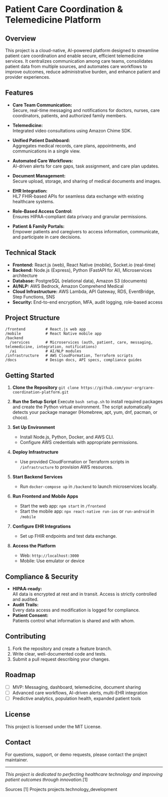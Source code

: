 # Patient Care Coordination & Telemedicine Platform

## Overview

This project is a cloud-native, AI-powered platform designed to streamline patient care coordination and enable secure, efficient telemedicine services. It centralizes communication among care teams, consolidates patient data from multiple sources, and automates care workflows to improve outcomes, reduce administrative burden, and enhance patient and provider experiences.

## Features

- **Care Team Communication:**  
  Secure, real-time messaging and notifications for doctors, nurses, care coordinators, patients, and authorized family members.

- **Telemedicine:**  
  Integrated video consultations using Amazon Chime SDK.

- **Unified Patient Dashboard:**  
  Aggregates medical records, care plans, appointments, and communications in a single view.

- **Automated Care Workflows:**  
  AI-driven alerts for care gaps, task assignment, and care plan updates.

- **Document Management:**  
  Secure upload, storage, and sharing of medical documents and images.

- **EHR Integration:**  
  HL7 FHIR-based APIs for seamless data exchange with existing healthcare systems.

- **Role-Based Access Control:**  
  Ensures HIPAA-compliant data privacy and granular permissions.

- **Patient & Family Portals:**  
  Empower patients and caregivers to access information, communicate, and participate in care decisions.

## Technical Stack

- **Frontend:** React.js (web), React Native (mobile), Socket.io (real-time)
- **Backend:** Node.js (Express), Python (FastAPI for AI), Microservices architecture
- **Database:** PostgreSQL (relational data), Amazon S3 (documents)
- **AI/NLP:** AWS Bedrock, Amazon Comprehend Medical
- **Cloud Infrastructure:** AWS Lambda, API Gateway, RDS, EventBridge, Step Functions, SNS
- **Security:** End-to-end encryption, MFA, audit logging, role-based access

## Project Structure

```
/frontend         # React.js web app
/mobile           # React Native mobile app
/backend
  /services       # Microservices (auth, patient, care, messaging, telemedicine, integration, notifications)
  /ai             # AI/NLP modules
/infrastructure   # AWS CloudFormation, Terraform scripts
/docs             # Design docs, API specs, compliance guides
```

## Getting Started

1. **Clone the Repository**
   `git clone https://github.com/your-org/care-coordination-platform.git`

2. **Run the Setup Script**
   Execute `bash setup.sh` to install required packages and create the Python
   virtual environment. The script automatically detects your package manager
   (Homebrew, apt, yum, dnf, pacman, or choco).

3. **Set Up Environment**
   - Install Node.js, Python, Docker, and AWS CLI.
   - Configure AWS credentials with appropriate permissions.

4. **Deploy Infrastructure**
   - Use provided CloudFormation or Terraform scripts in `/infrastructure` to provision AWS resources.

5. **Start Backend Services**
   - Run `docker-compose up` in `/backend` to launch microservices locally.

6. **Run Frontend and Mobile Apps**
   - Start the web app: `npm start` in `/frontend`
   - Start the mobile app: `npx react-native run-ios` or `run-android` in `/mobile`

7. **Configure EHR Integrations**
   - Set up FHIR endpoints and test data exchange.

8. **Access the Platform**
   - Web: `http://localhost:3000`
   - Mobile: Use emulator or device

## Compliance & Security

- **HIPAA-ready:**  
  All data is encrypted at rest and in transit. Access is strictly controlled and audited.
- **Audit Trails:**  
  Every data access and modification is logged for compliance.
- **Patient Consent:**  
  Patients control what information is shared and with whom.

## Contributing

1. Fork the repository and create a feature branch.
2. Write clear, well-documented code and tests.
3. Submit a pull request describing your changes.

## Roadmap

- [ ] MVP: Messaging, dashboard, telemedicine, document sharing
- [ ] Advanced care workflows, AI-driven alerts, multi-EHR integration
- [ ] Predictive analytics, population health, expanded patient tools

## License

This project is licensed under the MIT License.

## Contact

For questions, support, or demo requests, please contact the project maintainer.

---

*This project is dedicated to perfecting healthcare technology and improving patient outcomes through innovation.*[1]

Sources
[1] Projects projects.technology_development
